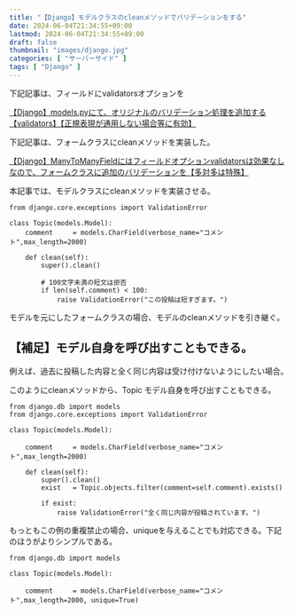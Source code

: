 ```yaml
---
title: "【Django】モデルクラスのcleanメソッドでバリデーションをする"
date: 2024-06-04T21:34:55+09:00
lastmod: 2024-06-04T21:34:55+09:00
draft: false
thumbnail: "images/django.jpg"
categories: [ "サーバーサイド" ]
tags: [ "Django" ]
---
```


下記記事は、フィールドにvalidatorsオプションを

[【Django】models.pyにて、オリジナルのバリデーション処理を追加する【validators】【正規表現が通用しない場合等に有効】](/post/django-models-origin-validators/)


下記記事は、フォームクラスにcleanメソッドを実装した。

[【Django】ManyToManyFieldにはフィールドオプションvalidatorsは効果なしなので、フォームクラスに追加のバリデーションを【多対多は特殊】](/post/django-m2m-add-validators/)

本記事では、モデルクラスにcleanメソッドを実装させる。

```
from django.core.exceptions import ValidationError

class Topic(models.Model):
    comment     = models.CharField(verbose_name="コメント",max_length=2000)

    def clean(self):
        super().clean()

        # 100文字未満の短文は拒否
        if len(self.comment) < 100:
            raise ValidationError("この投稿は短すぎます。")
```

モデルを元にしたフォームクラスの場合、モデルのcleanメソッドを引き継ぐ。


## 【補足】モデル自身を呼び出すこともできる。

例えば、過去に投稿した内容と全く同じ内容は受け付けないようにしたい場合。

このようにcleanメソッドから、Topic モデル自身を呼び出すこともできる。

```
from django.db import models
from django.core.exceptions import ValidationError

class Topic(models.Model):

    comment     = models.CharField(verbose_name="コメント",max_length=2000)

    def clean(self):
        super().clean()
        exist   = Topic.objects.filter(comment=self.comment).exists()

        if exist:
            raise ValidationError("全く同じ内容が投稿されています。")

```

もっともこの例の重複禁止の場合、uniqueを与えることでも対応できる。下記のほうがよりシンプルである。

```
from django.db import models

class Topic(models.Model):

    comment     = models.CharField(verbose_name="コメント",max_length=2000, unique=True)
```
